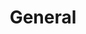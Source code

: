 ---
title: General
position: 1
faqs:
  - question: "What stage is Project Ghost in?"
    answer: "As of the start of 2025, Project Ghost is in Pre-Production."
  - question: "When will Project Ghost be released?"
    answer: "Too soon to say."
  - question: "How can I playtest Project Ghost?"
    answer: "There is currently no way to apply to test. However, they have said before to keep an eye on social media for when they do decide to start testing."
  - question: What will Project Ghost's monetization be?
    answer: Currently they have talked about a Buy-to-Play (B2P) model. You would buy the game upfront and gain full access without the need for a recurring subscription. They have also mentioned cosmetics and buying expansions later down the line but this is still currently being decided.
  - question: How can I keep up with the game?
    answer: 'You can follow their socials: 
            <br> <a href="https://bsky.app/profile/fpcstudio.bsky.social" target="_blank">Bluesky</a>
            <br><a href="https://www.youtube.com/@FantasticPixelCastle" target="_blank">YouTube</a>
            <br><a href="https://www.linkedin.com/company/fantastic-pixel-castle/" target="_blank">LinkedIn</a>
            <br><a href="https://x.com/FPCStudio" target="_blank">X</a><br>
            <br> There is also an <a href="https://x.com/FPCStudio" target="_blank">Unofficial Discord Community</a> where you can hang out and chat.
            <br>
            <br> Their podcast: <a href="https://www.youtube.com/watch?v=Srvis5NigZ0&list=PLBs3DklCxIXyoIqNcm5IJ1_x5qUA_3a_x" target="_blank">Word on the Street</a>
            <br> Their blog: <a href="https://fantasticpixelcastle.com/new-detail/?id=697" target="_blank">Ghost Stories</a>'
            
---